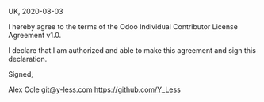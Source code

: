 UK, 2020-08-03

I hereby agree to the terms of the Odoo Individual Contributor License
Agreement v1.0.

I declare that I am authorized and able to make this agreement and sign this
declaration.

Signed,

Alex Cole git@y-less.com https://github.com/Y_Less

